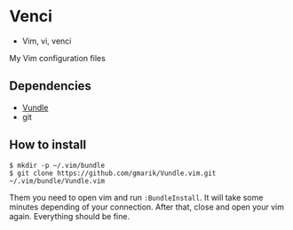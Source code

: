 # Venci

- Vim, vi, venci

My Vim configuration files

## Dependencies

- [Vundle](https://github.com/gmarik/Vundle.vim)
- git

## How to install

```
$ mkdir -p ~/.vim/bundle
$ git clone https://github.com/gmarik/Vundle.vim.git ~/.vim/bundle/Vundle.vim
```

Them you need to open vim and run `:BundleInstall`. It will take some minutes depending of your connection.
After that, close and open your vim again. Everything should be fine.
